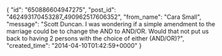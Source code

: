  {
   "id": "650886604947275",
   "post_id": "462493170453287_490962517606352",
   "from_name": "Cara Small",
   "message": "Scott Duncan. I was wondering if a simple amendment to the marriage could be to change the AND to AND/OR. Would that not put us back to having 2 persons with the choice of either (AND/OR)?",
   "created_time": "2014-04-10T01:42:59+0000"
 }
